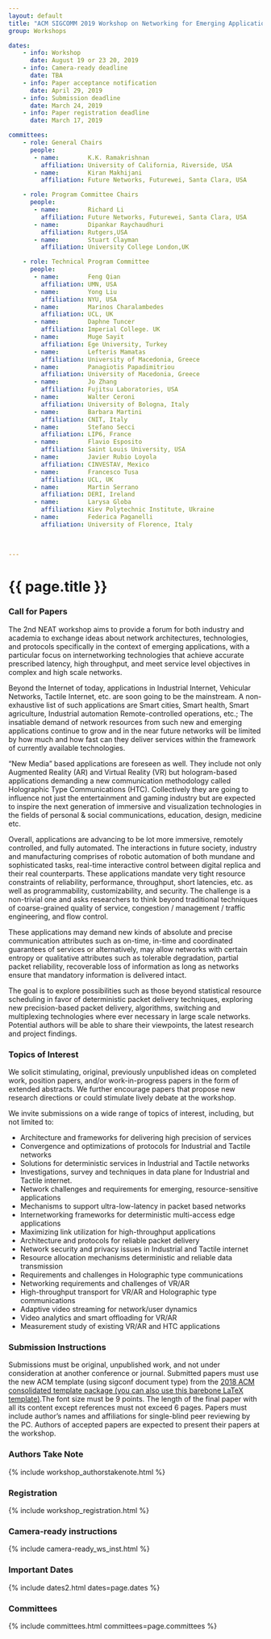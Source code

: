 ```yaml
---
layout: default
title: "ACM SIGCOMM 2019 Workshop on Networking for Emerging Applications and Technologies (NEAT 2019)"
group: Workshops

dates:
    - info: Workshop
      date: August 19 or 23 20, 2019
    - info: Camera-ready deadline
      date: TBA
    - info: Paper acceptance notification
      date: April 29, 2019
    - info: Submission deadline
      date: March 24, 2019
    - info: Paper registration deadline
      date: March 17, 2019

committees:
    - role: General Chairs
      people:
       - name:        K.K. Ramakrishnan
         affiliation: University of California, Riverside, USA
       - name:        Kiran Makhijani
         affiliation: Future Networks, Futurewei, Santa Clara, USA

    - role: Program Committee Chairs
      people:
       - name:        Richard Li
         affiliation: Future Networks, Futurewei, Santa Clara, USA
       - name:        Dipankar Raychaudhuri
         affiliation: Rutgers,USA 
       - name:        Stuart Clayman
         affiliation: University College London,UK

    - role: Technical Program Committee 
      people:
       - name:        Feng Qian  
         affiliation: UMN, USA
       - name:        Yong Liu
         affiliation: NYU, USA
       - name:        Marinos Charalambedes
         affiliation: UCL, UK 
       - name:        Daphne Tuncer
         affiliation: Imperial College. UK
       - name:        Muge Sayit
         affiliation: Ege University, Turkey 
       - name:        Lefteris Mamatas
         affiliation: University of Macedonia, Greece 
       - name:        Panagiotis Papadimitriou
         affiliation: University of Macedonia, Greece 
       - name:        Jo Zhang
         affiliation: Fujitsu Laboratories, USA
       - name:        Walter Ceroni
         affiliation: University of Bologna, Italy 
       - name:        Barbara Martini
         affiliation: CNIT, Italy 
       - name:        Stefano Secci
         affiliation: LIP6, France 
       - name:        Flavio Esposito
         affiliation: Saint Louis University, USA 
       - name:        Javier Rubio Loyola
         affiliation: CINVESTAV, Mexico
       - name:        Francesco Tusa
         affiliation: UCL, UK 
       - name:        Martin Serrano
         affiliation: DERI, Ireland
       - name:        Larysa Globa
         affiliation: Kiev Polytechnic Institute, Ukraine 
       - name:        Federica Paganelli
         affiliation: University of Florence, Italy 

  
                   
---
```


# {{ page.title }}


### Call for Papers

The 2nd NEAT workshop aims to provide a forum for both industry and academia to exchange ideas about network architectures, technologies, and protocols specifically in the context of emerging applications, with a particular focus on internetworking technologies that achieve accurate prescribed latency, high throughput, and meet service level objectives in complex and high scale networks.

Beyond the Internet of today, applications in Industrial Internet, Vehicular Networks, Tactile Internet, etc. are soon going to be the mainstream. A non-exhaustive list of such applications are Smart cities, Smart health, Smart agriculture, Industrial automation Remote-controlled operations, etc.; The insatiable demand of network resources from such new and emerging applications continue to grow and in the near future networks will be limited by how much and how fast can they deliver services within the framework of currently available technologies. 

“New Media” based applications are foreseen as well. They include not only Augmented Reality (AR) and Virtual Reality (VR) but hologram-based applications demanding a new communication methodology called Holographic Type Communications (HTC). Collectively they are going to influence not just the entertainment and gaming industry but are expected to inspire the next generation of immersive and visualization technologies in the fields of personal & social communications, education, design, medicine etc.

Overall, applications are advancing to be lot more immersive, remotely controlled, and fully automated. The interactions in future society, industry and manufacturing comprises of robotic automation of both mundane and sophisticated tasks, real-time interactive control between digital replica and their real counterparts. These applications mandate very tight resource constraints of reliability, performance, throughput, short latencies, etc. as well as programmability, customizability, and security. The challenge is a non-trivial one and asks researchers to think beyond traditional techniques of coarse-grained quality of service, congestion / management / traffic engineering, and flow control.

These applications may demand new kinds of absolute and precise communication attributes such as on-time, in-time and coordinated guarantees of services or alternatively, may allow networks with certain entropy or qualitative attributes such as tolerable degradation, partial packet reliability, recoverable loss of information as long as networks ensure that mandatory information is delivered intact.

The goal is to explore possibilities such as those beyond statistical resource scheduling in favor of deterministic packet delivery techniques, exploring new precision-based packet delivery, algorithms, switching and multiplexing technologies where ever necessary in large scale networks. Potential authors will be able to share their viewpoints, the latest research and project findings.
 
### Topics of Interest
We solicit stimulating, original, previously unpublished ideas on completed work, position papers, and/or work-in-progress papers in the form of extended abstracts. We further encourage papers that propose new research directions or could stimulate lively debate at the workshop. 

We invite submissions on a wide range of topics of interest, including, but not limited to:
- Architecture and frameworks for delivering high precision of services
- Convergence and optimizations of protocols for Industrial and Tactile networks
- Solutions for deterministic services in Industrial and Tactile networks
- Investigations, survey and techniques in data plane for Industrial and Tactile internet.
- Network challenges and requirements for emerging, resource-sensitive applications
- Mechanisms to support ultra-low-latency in packet based networks
- Internetworking frameworks for deterministic multi-access edge applications 
- Maximizing link utilization for high-throughput applications
- Architecture and protocols for reliable packet delivery
- Network security and privacy issues in Industrial and Tactile internet
- Resource allocation mechanisms deterministic and reliable data transmission
- Requirements and challenges in Holographic type communications 
- Networking requirements and challenges of VR/AR
- High-throughput transport for VR/AR and Holographic type communications
- Adaptive video streaming for network/user dynamics
- Video analytics and smart offloading for VR/AR
- Measurement study of existing VR/AR and HTC applications

### Submission Instructions
Submissions must be original, unpublished work, and not under consideration at another conference or journal. Submitted papers must use the new ACM template (using sigconf document type) from the  [2018 ACM consolidated template package](https://www.acm.org/publications/proceedings-template)[ (you can also use this barebone LaTeX template)](https://github.com/conference-websites/acmart-sigproc-template).The font size must be 9 points. The length of the final paper with all its content except references must not exceed 6 pages. Papers must include author’s names and affiliations for single-blind peer reviewing by the PC. Authors of accepted papers are expected to present their papers at the workshop. 

### Authors Take Note
{% include workshop_authorstakenote.html %}

### Registration
{% include workshop_registration.html %}

### Camera-ready instructions
{% include camera-ready_ws_inst.html %}


### <i class="fa fa-calendar"></i> Important Dates

{% include dates2.html dates=page.dates %}

### Committees

{% include committees.html committees=page.committees %}

